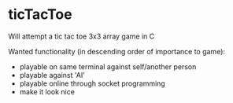 # ticTacToe

Will attempt a tic tac toe 3x3 array game in C

 Wanted functionality (in descending order of importance to game):
 - playable on same terminal against self/another person
 - playable against 'AI'
 - playable online through socket programming
 - make it look nice
